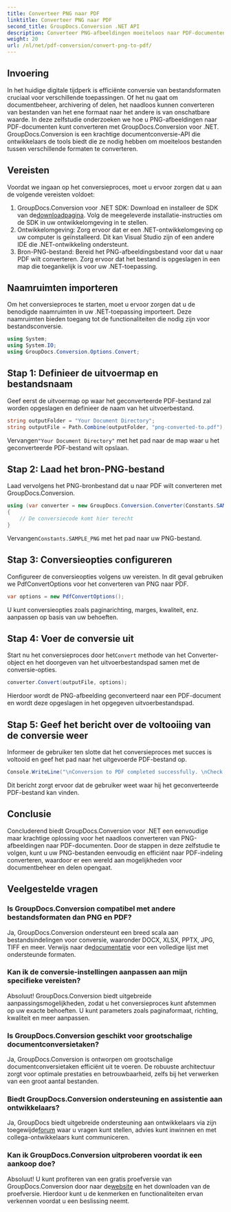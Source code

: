 ```yaml
---
title: Converteer PNG naar PDF
linktitle: Converteer PNG naar PDF
second_title: GroupDocs.Conversion .NET API
description: Converteer PNG-afbeeldingen moeiteloos naar PDF-documenten met GroupDocs.Conversion voor .NET. Eenvoudige stappen voor naadloze conversie van bestandsformaten.
weight: 20
url: /nl/net/pdf-conversion/convert-png-to-pdf/
---
```

## Invoering
In het huidige digitale tijdperk is efficiënte conversie van bestandsformaten cruciaal voor verschillende toepassingen. Of het nu gaat om documentbeheer, archivering of delen, het naadloos kunnen converteren van bestanden van het ene formaat naar het andere is van onschatbare waarde. In deze zelfstudie onderzoeken we hoe u PNG-afbeeldingen naar PDF-documenten kunt converteren met GroupDocs.Conversion voor .NET. GroupDocs.Conversion is een krachtige documentconversie-API die ontwikkelaars de tools biedt die ze nodig hebben om moeiteloos bestanden tussen verschillende formaten te converteren.
## Vereisten
Voordat we ingaan op het conversieproces, moet u ervoor zorgen dat u aan de volgende vereisten voldoet:
1.  GroupDocs.Conversion voor .NET SDK: Download en installeer de SDK van de[downloadpagina](https://releases.groupdocs.com/conversion/net/). Volg de meegeleverde installatie-instructies om de SDK in uw ontwikkelomgeving in te stellen.
2. Ontwikkelomgeving: Zorg ervoor dat er een .NET-ontwikkelomgeving op uw computer is geïnstalleerd. Dit kan Visual Studio zijn of een andere IDE die .NET-ontwikkeling ondersteunt.
3. Bron-PNG-bestand: Bereid het PNG-afbeeldingsbestand voor dat u naar PDF wilt converteren. Zorg ervoor dat het bestand is opgeslagen in een map die toegankelijk is voor uw .NET-toepassing.

## Naamruimten importeren
Om het conversieproces te starten, moet u ervoor zorgen dat u de benodigde naamruimten in uw .NET-toepassing importeert. Deze naamruimten bieden toegang tot de functionaliteiten die nodig zijn voor bestandsconversie.
```csharp
using System;
using System.IO;
using GroupDocs.Conversion.Options.Convert;
```

## Stap 1: Definieer de uitvoermap en bestandsnaam
Geef eerst de uitvoermap op waar het geconverteerde PDF-bestand zal worden opgeslagen en definieer de naam van het uitvoerbestand.
```csharp
string outputFolder = "Your Document Directory";
string outputFile = Path.Combine(outputFolder, "png-converted-to.pdf");
```
 Vervangen`"Your Document Directory"` met het pad naar de map waar u het geconverteerde PDF-bestand wilt opslaan.
## Stap 2: Laad het bron-PNG-bestand
Laad vervolgens het PNG-bronbestand dat u naar PDF wilt converteren met GroupDocs.Conversion.
```csharp
using (var converter = new GroupDocs.Conversion.Converter(Constants.SAMPLE_PNG))
{
    // De conversiecode komt hier terecht
}
```
 Vervangen`Constants.SAMPLE_PNG` met het pad naar uw PNG-bestand.
## Stap 3: Conversieopties configureren
Configureer de conversieopties volgens uw vereisten. In dit geval gebruiken we PdfConvertOptions voor het converteren van PNG naar PDF.
```csharp
var options = new PdfConvertOptions();
```
U kunt conversieopties zoals paginarichting, marges, kwaliteit, enz. aanpassen op basis van uw behoeften.
## Stap 4: Voer de conversie uit
 Start nu het conversieproces door het`Convert` methode van het Converter-object en het doorgeven van het uitvoerbestandspad samen met de conversie-opties.
```csharp
converter.Convert(outputFile, options);
```
Hierdoor wordt de PNG-afbeelding geconverteerd naar een PDF-document en wordt deze opgeslagen in het opgegeven uitvoerbestandspad.
## Stap 5: Geef het bericht over de voltooiing van de conversie weer
Informeer de gebruiker ten slotte dat het conversieproces met succes is voltooid en geef het pad naar het uitgevoerde PDF-bestand op.
```csharp
Console.WriteLine("\nConversion to PDF completed successfully. \nCheck output in {0}", outputFolder);
```
Dit bericht zorgt ervoor dat de gebruiker weet waar hij het geconverteerde PDF-bestand kan vinden.

## Conclusie
Concluderend biedt GroupDocs.Conversion voor .NET een eenvoudige maar krachtige oplossing voor het naadloos converteren van PNG-afbeeldingen naar PDF-documenten. Door de stappen in deze zelfstudie te volgen, kunt u uw PNG-bestanden eenvoudig en efficiënt naar PDF-indeling converteren, waardoor er een wereld aan mogelijkheden voor documentbeheer en delen opengaat.
## Veelgestelde vragen
### Is GroupDocs.Conversion compatibel met andere bestandsformaten dan PNG en PDF?
 Ja, GroupDocs.Conversion ondersteunt een breed scala aan bestandsindelingen voor conversie, waaronder DOCX, XLSX, PPTX, JPG, TIFF en meer. Verwijs naar de[documentatie](https://tutorials.groupdocs.com/conversion/net/) voor een volledige lijst met ondersteunde formaten.
### Kan ik de conversie-instellingen aanpassen aan mijn specifieke vereisten?
Absoluut! GroupDocs.Conversion biedt uitgebreide aanpassingsmogelijkheden, zodat u het conversieproces kunt afstemmen op uw exacte behoeften. U kunt parameters zoals paginaformaat, richting, kwaliteit en meer aanpassen.
### Is GroupDocs.Conversion geschikt voor grootschalige documentconversietaken?
Ja, GroupDocs.Conversion is ontworpen om grootschalige documentconversietaken efficiënt uit te voeren. De robuuste architectuur zorgt voor optimale prestaties en betrouwbaarheid, zelfs bij het verwerken van een groot aantal bestanden.
### Biedt GroupDocs.Conversion ondersteuning en assistentie aan ontwikkelaars?
 Ja, GroupDocs biedt uitgebreide ondersteuning aan ontwikkelaars via zijn toegewijde[forum](https://forum.groupdocs.com/c/conversion/11) waar u vragen kunt stellen, advies kunt inwinnen en met collega-ontwikkelaars kunt communiceren.
### Kan ik GroupDocs.Conversion uitproberen voordat ik een aankoop doe?
 Absoluut! U kunt profiteren van een gratis proefversie van GroupDocs.Conversion door naar de[website](https://releases.groupdocs.com/) en het downloaden van de proefversie. Hierdoor kunt u de kenmerken en functionaliteiten ervan verkennen voordat u een beslissing neemt.